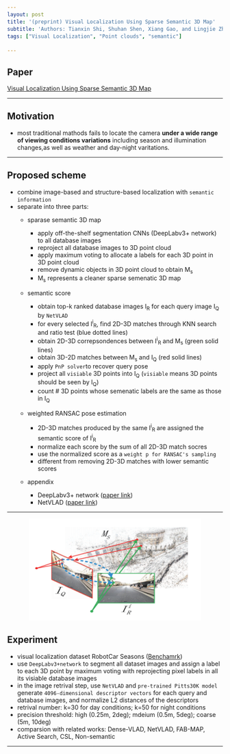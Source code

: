 ```yaml
---
layout: post
title: '(preprint) Visual Localization Using Sparse Semantic 3D Map'
subtitle: 'Authors: Tianxin Shi, Shuhan Shen, Xiang Gao, and Lingjie Zhu'
tags: ["Visual Localization", "Point clouds", "semantic"]

---
```


## Paper
<a href="https://arxiv.org/abs/1904.03803"> Visual Localization Using Sparse Semantic 3D Map</a>

---

## Motivation
- most traditional mathods fails to locate the camera **under a wide range of viewing conditions variations** including season and illumination changes,as well as weather and day-night varitations.
  
---

## Proposed scheme
- combine image-based and structure-based localization with `semantic information`
- separate into three parts:
  - sparase semantic 3D map
    - apply off-the-shelf segmentation CNNs (DeepLabv3+ network) to all database images
    - reproject all database images to 3D point cloud 
    - apply maximum voting to allocate a labels for each 3D point in 3D point cloud
    - remove dynamic objects in 3D point cloud to obtain M<sub>s</sub>
    - M<sub>s</sub> represents a cleaner sparse semenatic 3D map
  
  - semantic score
    - obtain top-k ranked database images I<sub>R</sub> for each query image I<sub>Q</sub> by `NetVLAD`
    - for every selected I<sup>i</sup><sub>R</sub>, find 2D-3D matches through KNN search and ratio test (blue dotted lines)
    - obtain 2D-3D correpsondences between I<sup>i</sup><sub>R</sub> and M<sub>s</sub> (green solid lines)
    - obtain 3D-2D matches between M<sub>s</sub> and I<sub>Q</sub> (red solid lines)
    - apply `PnP solver`to recover query pose
    - project all `visiable` 3D points into I<sub>Q</sub> (`visiable` means 3D points should be seen by I<sub>Q</sub>)
    - count # 3D points whose semenatic labels are the same as those in I<sub>Q</sub>
  
  - weighted RANSAC pose estimation
    - 2D-3D matches produced by the same I<sup>i</sup><sub>R</sub> are assigned the semantic score of I<sup>i</sup><sub>R</sub> 
    - normalize each score by the sum of all 2D-3D match socres
    - use the normalized score as a `weight p for RANSAC's sampling` 
    - different from removing 2D-3D matches with lower semantic scores
 
  - appendix
    - DeepLabv3+ network ([paper link](http://openaccess.thecvf.com/content_ECCV_2018/html/Liang-Chieh_Chen_Encoder-Decoder_with_Atrous_ECCV_2018_paper.html))
    - NetVLAD ([paper link](http://openaccess.thecvf.com/content_cvpr_2016/html/Arandjelovic_NetVLAD_CNN_Architecture_CVPR_2016_paper.html))
    
---

<p align="center">
<img src="../img/20190829FeatureMatching.png" width="80%" hegiht="80%"/>
</p>

## Experiment
- visual localization dataset RobotCar Seasons ([Benchamrk](http://openaccess.thecvf.com/content_cvpr_2018/html/Sattler_Benchmarking_6DOF_Outdoor_CVPR_2018_paper.html))
- use `DeepLabv3+network` to segment all dataset images and assign a label to each 3D point by maximum voting with reprojecting pixel labels in all its visiable database images
- in the image retrival step, use `NetVLAD` and `pre-trained Pitts30K model` generate `4096-dimensional descriptor vectors` for each query and database images, and normalize L2 distances of the descriptors
- retrival number: k=30 for day conditions; k=50 for night conditions
- precision threshold: high (0.25m, 2deg); mdeium (0.5m, 5deg); coarse (5m, 10deg)
- comparsion with related works: Dense-VLAD, NetVLAD, FAB-MAP, Active Search, CSL, Non-semantic

---
